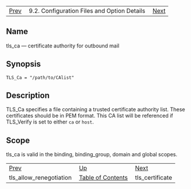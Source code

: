 |     |     |     |
| --- | --- | --- |
| [Prev](conf.ref.tls_allow_renegotiation)  | 9.2. Configuration Files and Option Details |  [Next](conf.ref.tls_certificate.php) |

<a name="conf.ref.tls_ca"></a>
## Name

tls_ca — certificate authority for outbound mail

## Synopsis

`TLS_Ca = "/path/to/CAlist"`

<a name="idp12055680"></a>
## Description

TLS_Ca specifies a file containing a trusted certificate authority list. These certificates should be in PEM format. This CA list will be referenced if TLS_Verify is set to either `ca` or `host`.

<a name="idp12058336"></a>
## Scope

tls_ca is valid in the binding, binding_group, domain and global scopes.

|     |     |     |
| --- | --- | --- |
| [Prev](conf.ref.tls_allow_renegotiation)  | [Up](conf.ref.files.php) |  [Next](conf.ref.tls_certificate.php) |
| tls_allow_renegotiation  | [Table of Contents](index) |  tls_certificate |
